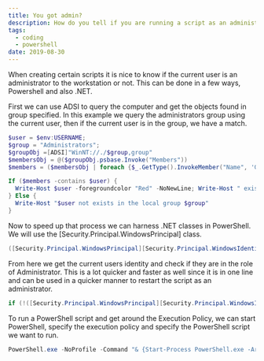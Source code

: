 ```yaml
---
title: You got admin?
description: How do you tell if you are running a script as an administrator? You can check that before continuing.
tags:
  - coding
  - powershell
date: 2019-08-30
---
```


When creating certain scripts it is nice to know if the current user is an administrator to the workstation or not. This can be done in a few ways, Powershell and also .NET.

First we can use ADSI to query the computer and get the objects found in group specified. In this example we query the administrators group using the current user, then if the current user is in the group, we have a match.

```powershell
$user = $env:USERNAME;
$group = "Administrators";
$groupObj =[ADSI]"WinNT://./$group,group"
$membersObj = @($groupObj.psbase.Invoke("Members"))
$members = ($membersObj | foreach {$_.GetType().InvokeMember("Name", 'GetProperty', $null, $_, $null)})

If ($members -contains $user) {
  Write-Host $user -foregroundcolor "Red" -NoNewLine; Write-Host " exists in the local group $group"
} Else {
  Write-Host "$user not exists in the local group $group"
}
```

Now to speed up that process we can harness .NET classes in PowerShell. We will use the [Security.Principal.WindowsPrincipal] class.

```powershell
([Security.Principal.WindowsPrincipal][Security.Principal.WindowsIdentity]::GetCurrent()).IsInRole([Security.Principal.WindowsBuiltInRole]::Administrator)
```

From here we get the current users identity and check if they are in the role of Administrator. This is a lot quicker and faster as well since it is in one line and can be used in a quicker manner to restart the script as an administrator.

```powershell
if (!([Security.Principal.WindowsPrincipal][Security.Principal.WindowsIdentity]::GetCurrent()).IsInRole([Security.Principal.WindowsBuiltInRole] "Administrator")) { Start-Process powershell.exe "-NoProfile -ExecutionPolicy Bypass -File `"$PSCommandPath`"" -Verb RunAs; exit }
```

To run a PowerShell script and get around the Execution Policy, we can start PowerShell, specify the execution policy and specify the PowerShell script we want to run.

```powershell
PowerShell.exe -NoProfile -Command "& {Start-Process PowerShell.exe -ArgumentList '-NoProfile -ExecutionPolicy Bypass -File ""%~dp0Server_Setup.ps1""' -Verb RunAs}"
```
